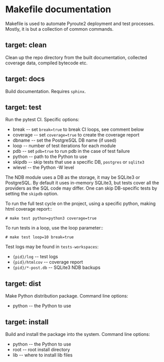 Makefile documentation
======================

Makefile is used to automate Pyroute2 deployment and test
processes. Mostly, it is but a collection of common commands.


target: clean
-------------

Clean up the repo directory from the built documentation,
collected coverage data, compiled bytecode etc.

target: docs
------------

Build documentation. Requires `sphinx`.

target: test
------------

Run the pytest CI. Specific options:

* break -- set `break=true` to break CI loops, see comment below
* coverage -- set `coverage=true` to create the coverage report
* dbname -- set the PostgreSQL DB name (if used)
* loop -- number of test iterations for each module
* pdb -- set `pdb=true` to run pdb in the case of test failure
* python -- path to the Python to use
* skipdb -- skip tests that use a specific DB, `postgres` or `sqlite3`
* wlevel -- the Python -W level

The NDB module uses a DB as the storage, it may be SQLite3 or PostgreSQL.
By default it uses in-memory SQLite3, but tests cover all the providers
as the SQL code may differ. One can skip DB-specific tests by setting
the `skipdb` option.

To run the full test cycle on the project, using a specific
python, making html coverage report::

    # make test python=python3 coverage=true

To run tests in a loop, use the loop parameter::

    # make test loop=10 break=true

Test logs may be found in `tests-workspaces`:

* `{pid}/log` -- test logs
* `{pid}/htmlcov` -- coverage report
* `{pid}/*-post.db` -- SQLite3 NDB backups

target: dist
------------

Make Python distribution package. Command line options:

* python -- the Python to use

target: install
---------------

Build and install the package into the system. Command line options:

* python -- the Python to use
* root -- root install directory
* lib -- where to install lib files
